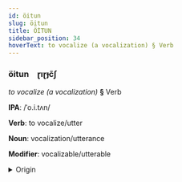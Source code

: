 ```yaml
---
id: öitun
slug: öitun
title: ÖİTUN
sidebar_position: 34
hoverText: to vocalize (a vocalization) § Verb
---
```


### öitun&emsp;<span kind="abugida">ɽıɽɟc̃ʃ</span>

*to vocalize (a vocalization)* **§** Verb

**IPA**: /ˈo.i.tʌn/

**Verb**: to vocalize/utter

**Noun**: vocalization/utterance

**Modifier**: vocalizable/utterable

<details>
    <summary>Origin</summary>
    Dutch uiten /ˈœy̯tə(n)/<br/>
    <em>Germanic Language Family</em>
</details>